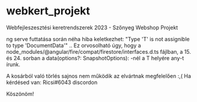 # webkert_projekt
Webfejleszesztési keretrendszerek 2023 - Szőnyeg Webshop Projekt


ng serve futtatása során néha hiba keletkezhet:
"Type 'T' is not assignible to type 'DocumentData'" ..
Ez orvosolható úgy, hogy a node_modules/@angular/fire/compat/firestore/interfaces.d.ts fájlban,
a 15. és 24. sorban a data(options?: SnapshotOptions): -nél a T helyére any-t írunk.

A kosárból való törlés sajnos nem működik az elvártnak megfelelően :,(
Ha kérdésed van: Ricsi#6043 discordon

Köszönöm!
